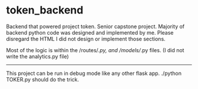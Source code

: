 # token_backend
Backend that powered project token. Senior capstone project. Majority of backend python code was designed and implemented by me. Please disregard the HTML I did not design or implement those sections.

Most of the logic is within the /routes/*.py, and /models/*.py files. (I did not write the analytics.py file)

***
This project can be run in debug mode like any other flask app. ./python TOKER.py should do the trick.
